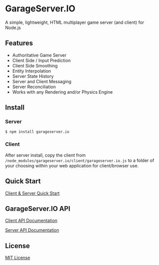 # GarageServer.IO
A simple, lightweight, HTML multiplayer game server (and client) for Node.js

## Features
- Authoritative Game Server
- Client Side / Input Prediction
- Client Side Smoothing
- Entity Interpolation
- Server State History
- Server and Client Messaging
- Server Reconciliation
- Works with any Rendering and/or Physics Engine

## Install

### Server

`$ npm install garageserver.io`

### Client

After server install, copy the client from `/node_modules/garageserver.io/client/garageserver.io.js` to a folder of your choosing within your web application for client/browser use.

## Quick Start

[Client & Server Quick Start](https://github.com/jbillmann/GarageServer.IO/blob/master/documentation/QuickStart.md)

## GarageServer.IO API

[Client API Documentation](https://github.com/jbillmann/GarageServer.IO/blob/master/documentation/ClientAPI.md)

[Server API Documentation](https://github.com/jbillmann/GarageServer.IO/blob/master/documentation/ServerAPI.md)

## License

[MIT License](https://github.com/jbillmann/GarageServer.IO/blob/master/LICENSE.md)

